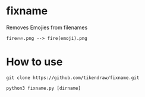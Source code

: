 # fixname
Removes Emojies from filenames
```
fire🔥🔥.png --> fire(emoji).png
```

# How to use
```
git clone https://github.com/tikendraw/fixname.git

python3 fixname.py [dirname]

```
